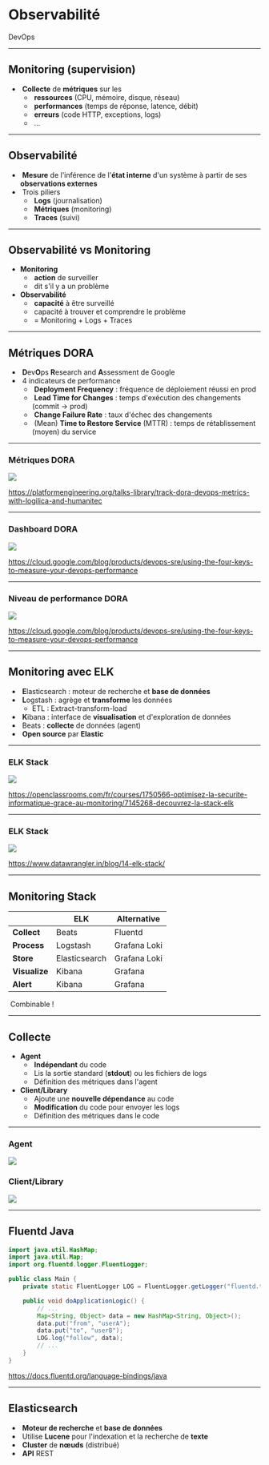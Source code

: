 # Observabilité

DevOps

---

## Monitoring (supervision)

- &shy;<!-- .element: class="fragment" --> **Collecte** de **métriques** sur les
  - &shy;<!-- .element: class="fragment" --> **ressources** (CPU, mémoire, disque, réseau)
  - &shy;<!-- .element: class="fragment" --> **performances** (temps de réponse, latence, débit)
  - &shy;<!-- .element: class="fragment" --> **erreurs** (code HTTP, exceptions, logs)
  - &shy;<!-- .element: class="fragment" --> ...

---

## Observabilité

- &shy;<!-- .element: class="fragment" --> **Mesure** de l'inférence de l'**état interne** d'un système à partir de ses **observations externes**
- &shy;<!-- .element: class="fragment" --> Trois piliers
  - &shy;<!-- .element: class="fragment" --> **Logs** (journalisation)
  - &shy;<!-- .element: class="fragment" --> **Métriques** (monitoring)
  - &shy;<!-- .element: class="fragment" --> **Traces** (suivi)

---

## Observabilité vs Monitoring

- **Monitoring**
  - &shy;<!-- .element: class="fragment" --> **action** de surveiller
  - &shy;<!-- .element: class="fragment" --> dit s'il y a un problème
- **Observabilité**
  - &shy;<!-- .element: class="fragment" --> **capacité** à être surveillé
  - &shy;<!-- .element: class="fragment" --> capacité à trouver et comprendre le problème
  - &shy;<!-- .element: class="fragment" --> = Monitoring + Logs + Traces

---

## Métriques DORA

- &shy;<!-- .element: class="fragment" --> **D**ev**O**ps **R**esearch and **A**ssessment de Google
- &shy;<!-- .element: class="fragment" --> 4 indicateurs de performance
  - &shy;<!-- .element: class="fragment" --> **Deployment Frequency** : fréquence de déploiement réussi en prod
  - &shy;<!-- .element: class="fragment" --> **Lead Time for Changes** : temps d'exécution des changements (commit → prod)
  - &shy;<!-- .element: class="fragment" --> **Change Failure Rate** : taux d'échec des changements
  - &shy;<!-- .element: class="fragment" --> (Mean) **Time to Restore Service** (MTTR) : temps de rétablissement (moyen) du service

---

### Métriques DORA

![](https://assets-global.website-files.com/6489e23dd070ba71d41a33b2/649162604bc89d9efb8b872d_622b0fd3d9180a667627f3d6_fanSpr5qRM0FUYbCT8V2s-rmjc4zcCk7nKsFnX02paZHKU7q3Y1XXxXSxqHgcCJ8kIbneLfjgXBGvow6eDRdThg-c0AI2MHWgi90vMufVQrn7gCuCGh04QqcIQDBKqXow9E4-6K4.png)

https://platformengineering.org/talks-library/track-dora-devops-metrics-with-logilica-and-humanitec <!-- .element: class="reference" target="_blank" -->

---

### Dashboard DORA

![](https://storage.googleapis.com/gweb-cloudblog-publish/images/The_dashboard.max-1500x1500.jpg) <!-- .element: style="height: 512px" -->

https://cloud.google.com/blog/products/devops-sre/using-the-four-keys-to-measure-your-devops-performance <!-- .element: class="reference" target="_blank" -->

---

### Niveau de performance DORA

![](https://storage.googleapis.com/gweb-cloudblog-publish/images/Calculating_the_metrics_frOhcbp.max-2000x2000.jpg) <!-- .element: style="height: 512px" -->

https://cloud.google.com/blog/products/devops-sre/using-the-four-keys-to-measure-your-devops-performance <!-- .element: class="reference" target="_blank" -->

---

## Monitoring avec ELK

- &shy;<!-- .element: class="fragment" --> **E**lasticsearch : moteur de recherche et **base de données**
- &shy;<!-- .element: class="fragment" --> **L**ogstash : agrège et **transforme** les données
  - ETL : Extract-transform-load
- &shy;<!-- .element: class="fragment" --> **K**ibana : interface de **visualisation** et d'exploration de données
- &shy;<!-- .element: class="fragment" --> Beats : **collecte** de données (agent)
- &shy;<!-- .element: class="fragment" --> **Open source** par **Elastic**

---

### ELK Stack

![](https://user.oc-static.com/upload/2021/01/25/16115946512541_P3C1.1%20Stack%20ELK.png)

https://openclassrooms.com/fr/courses/1750566-optimisez-la-securite-informatique-grace-au-monitoring/7145268-decouvrez-la-stack-elk <!-- .element: class="reference" target="_blank" -->

---

### ELK Stack

![](https://datawrangler.mo.cloudinary.net/images/post/14-ELK-stack/img1.png)

https://www.datawrangler.in/blog/14-elk-stack/ <!-- .element: class="reference" target="_blank" -->

---

## Monitoring Stack

|               | ELK           | Alternative  |
| ------------- | ------------- | ------------ |
| **Collect**   | Beats         | Fluentd      |
| **Process**   | Logstash      | Grafana Loki |
| **Store**     | Elasticsearch | Grafana Loki |
| **Visualize** | Kibana        | Grafana      |
| **Alert**     | Kibana        | Grafana      |

&shy;<!-- .element: class="fragment" --> Combinable !

---

## Collecte

- **Agent**
  - &shy;<!-- .element: class="fragment" --> **Indépendant** du code
  - &shy;<!-- .element: class="fragment" --> Lis la sortie standard (**stdout**) ou les fichiers de logs
  - &shy;<!-- .element: class="fragment" --> Définition des métriques dans l'agent
- **Client/Library**
  - &shy;<!-- .element: class="fragment" --> Ajoute une **nouvelle dépendance** au code
  - &shy;<!-- .element: class="fragment" --> **Modification** du code pour envoyer les logs
  - &shy;<!-- .element: class="fragment" --> Définition des métriques dans le code

---

### Agent

[![](https://opentelemetry.io/docs/collector/img/otel-agent-sdk.svg)](https://opentelemetry.io/docs/collector/deployment/agent/)

### Client/Library

[![](https://opentelemetry.io/docs/collector/img/otel-sdk.svg)](https://opentelemetry.io/docs/collector/deployment/no-collector/)

---

## Fluentd Java

```java [1-16|3,6,13|10-13]
import java.util.HashMap;
import java.util.Map;
import org.fluentd.logger.FluentLogger;

public class Main {
    private static FluentLogger LOG = FluentLogger.getLogger("fluentd.test");

    public void doApplicationLogic() {
        // ...
        Map<String, Object> data = new HashMap<String, Object>();
        data.put("from", "userA");
        data.put("to", "userB");
        LOG.log("follow", data);
        // ...
    }
}
```

https://docs.fluentd.org/language-bindings/java <!-- .element: class="reference" target="_blank" -->

---

## Elasticsearch

- &shy;<!-- .element: class="fragment" --> **Moteur de recherche** et **base de données**
- &shy;<!-- .element: class="fragment" --> Utilise **Lucene** pour l'indexation et la recherche de **texte**
- &shy;<!-- .element: class="fragment" --> **Cluster** de **nœuds** (distribué)
- &shy;<!-- .element: class="fragment" --> **API** REST
